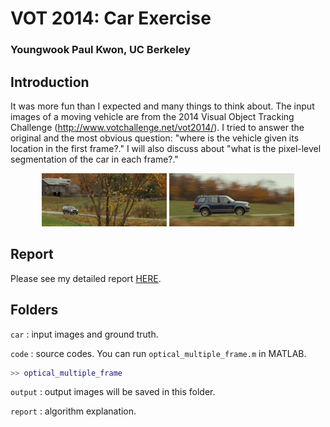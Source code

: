 # VOT 2014: Car Exercise

### Youngwook Paul Kwon, UC Berkeley

## Introduction

It was more fun than I expected and many things to think about. The input images of a moving vehicle are from the 2014 Visual Object Tracking Challenge (http://www.votchallenge.net/vot2014/).  I tried to answer the original and the most obvious question: "where is the vehicle given its location in the first frame?." I will also discuss about "what is the pixel-level segmentation of the car in each frame?."

<center> <img src="report/fig/00000145.jpg" style="width:200px;"/> <img src="report/fig/00000228.jpg" style="width:200px;"/> </center>

## Report

Please see my detailed report [HERE](https://github.com/ywpkwon/vot2014/blob/master/report/report.html).

## Folders

`car` : input images and ground truth.

`code` : source codes. You can run `optical_multiple_frame.m` in MATLAB.
```` matlab
>> optical_multiple_frame
````

`output` : output images will be saved in this folder.

`report` : algorithm explanation.
